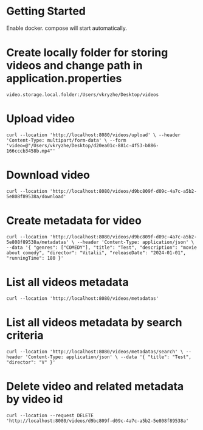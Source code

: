 # Getting Started
Enable docker. compose will start automatically.

# Create locally folder for storing videos and change path in application.properties
`
video.storage.local.folder:/Users/vkryzhe/Desktop/videos
`


# Upload video 
``
curl --location 'http://localhost:8080/videos/upload' \
--header 'Content-Type: multipart/form-data' \
--form 'video=@"/Users/vkryzhe/Desktop/d20ea01c-881c-4f53-b886-166cccb3458b.mp4"'
``

# Download video
``
curl --location 'http://localhost:8080/videos/d9bc809f-d09c-4a7c-a5b2-5e808f89538a/download'
``

# Create metadata for video
``
curl --location 'http://localhost:8080/videos/d9bc809f-d09c-4a7c-a5b2-5e808f89538a/metadatas' \
--header 'Content-Type: application/json' \
--data '{
"genres": ["COMEDY"],
"title": "Test",
"description": "movie about comedy",
"director": "Vitalii",
"releaseDate": "2024-01-01",
"runningTime": 180
}'
``

# List all videos metadata
``
curl --location 'http://localhost:8080/videos/metadatas'
``

# List all videos metadata by search criteria
``
curl --location 'http://localhost:8080/videos/metadatas/search' \
--header 'Content-Type: application/json' \
--data '{
"title": "Test",
"director": "V"
}'
``

# Delete video and related metadata by video id
``
curl --location --request DELETE 'http://localhost:8080/videos/d9bc809f-d09c-4a7c-a5b2-5e808f89538a'
``



